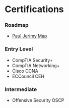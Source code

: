 # Certifications

### Roadmap
* [Paul Jerimy Map](https://pauljerimy.com/security-certification-roadmap/)

### Entry Level
* CompTIA Security+ 
* CompTIA Networking+
* Cisco CCNA
* ECCouncil CEH

### Intermediate
* Offensive Security OSCP 
